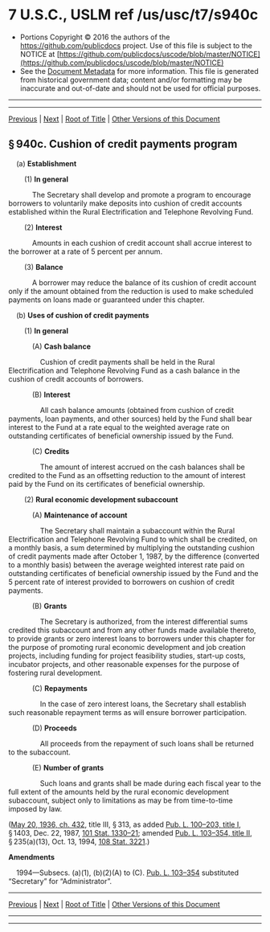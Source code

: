 ---
---

# 7 U.S.C., USLM ref /us/usc/t7/s940c

* Portions Copyright © 2016 the authors of the https://github.com/publicdocs project.
  Use of this file is subject to the NOTICE at [https://github.com/publicdocs/uscode/blob/master/NOTICE](https://github.com/publicdocs/uscode/blob/master/NOTICE)
* See the [Document Metadata](././../../../../..//README.md) for more information.
  This file is generated from historical government data; content and/or formatting may be inaccurate and out-of-date and should not be used for official purposes.

----------
----------

[Previous](./../../../../..//us/usc/t7/ch31/schIII/m__us_usc_t7_s940b.md) | [Next](./../../../../..//us/usc/t7/ch31/schIII/m__us_usc_t7_s940c–1.md) | [Root of Title](./../../../../../) | [Other Versions of this Document](https://publicdocs.github.io/go/links?ns=uslm&ref=%2Fus%2Fusc%2Ft7%2Fs940c)

## § 940c. Cushion of credit payments program

    (a) __Establishment__ 

        (1) __In general__ 

            The Secretary shall develop and promote a program to encourage borrowers to voluntarily make deposits into cushion of credit accounts established within the Rural Electrification and Telephone Revolving Fund.

        (2) __Interest__ 

            Amounts in each cushion of credit account shall accrue interest to the borrower at a rate of 5 percent per annum.

        (3) __Balance__ 

            A borrower may reduce the balance of its cushion of credit account only if the amount obtained from the reduction is used to make scheduled payments on loans made or guaranteed under this chapter.

    (b) __Uses of cushion of credit payments__ 

        (1) __In general__ 

            (A) __Cash balance__ 

                Cushion of credit payments shall be held in the Rural Electrification and Telephone Revolving Fund as a cash balance in the cushion of credit accounts of borrowers.

            (B) __Interest__ 

                All cash balance amounts (obtained from cushion of credit payments, loan payments, and other sources) held by the Fund shall bear interest to the Fund at a rate equal to the weighted average rate on outstanding certificates of beneficial ownership issued by the Fund.

            (C) __Credits__ 

                The amount of interest accrued on the cash balances shall be credited to the Fund as an offsetting reduction to the amount of interest paid by the Fund on its certificates of beneficial ownership.

        (2) __Rural economic development subaccount__ 

            (A) __Maintenance of account__ 

                The Secretary shall maintain a subaccount within the Rural Electrification and Telephone Revolving Fund to which shall be credited, on a monthly basis, a sum determined by multiplying the outstanding cushion of credit payments made after October 1, 1987, by the difference (converted to a monthly basis) between the average weighted interest rate paid on outstanding certificates of beneficial ownership issued by the Fund and the 5 percent rate of interest provided to borrowers on cushion of credit payments.

            (B) __Grants__ 

                The Secretary is authorized, from the interest differential sums credited this subaccount and from any other funds made available thereto, to provide grants or zero interest loans to borrowers under this chapter for the purpose of promoting rural economic development and job creation projects, including funding for project feasibility studies, start-up costs, incubator projects, and other reasonable expenses for the purpose of fostering rural development.

            (C) __Repayments__ 

                In the case of zero interest loans, the Secretary shall establish such reasonable repayment terms as will ensure borrower participation.

            (D) __Proceeds__ 

                All proceeds from the repayment of such loans shall be returned to the subaccount.

            (E) __Number of grants__ 

                Such loans and grants shall be made during each fiscal year to the full extent of the amounts held by the rural economic development subaccount, subject only to limitations as may be from time-to-time imposed by law.

([May 20, 1936, ch. 432][/us/act/1936-05-20/ch432], title III, § 313, as added [Pub. L. 100–203, title I][/us/pl/100/203/tI], § 1403, Dec. 22, 1987, [101 Stat. 1330–21][/us/stat/101/1330-21]; amended [Pub. L. 103–354, title II][/us/pl/103/354/tII], § 235(a)(13), Oct. 13, 1994, [108 Stat. 3221][/us/stat/108/3221].)

 __Amendments__ 

    1994—Subsecs. (a)(1), (b)(2)(A) to (C). [Pub. L. 103–354][/us/pl/103/354] substituted “Secretary” for “Administrator”.

----------

[Previous](./../../../../..//us/usc/t7/ch31/schIII/m__us_usc_t7_s940b.md) | [Next](./../../../../..//us/usc/t7/ch31/schIII/m__us_usc_t7_s940c–1.md) | [Root of Title](./../../../../../) | [Other Versions of this Document](https://publicdocs.github.io/go/links?ns=uslm&ref=%2Fus%2Fusc%2Ft7%2Fs940c)

----------
----------

[/us/act/1936-05-20/ch432]: https://publicdocs.github.io/go/links?ns=uslm&ref=%2Fus%2Fact%2F1936-05-20%2Fch432
[/us/pl/100/203/tI]: https://publicdocs.github.io/go/links?ns=uslm&ref=%2Fus%2Fpl%2F100%2F203%2FtI
[/us/stat/101/1330-21]: https://publicdocs.github.io/go/links?ns=uslm&ref=%2Fus%2Fstat%2F101%2F1330-21
[/us/pl/103/354/tII]: https://publicdocs.github.io/go/links?ns=uslm&ref=%2Fus%2Fpl%2F103%2F354%2FtII
[/us/stat/108/3221]: https://publicdocs.github.io/go/links?ns=uslm&ref=%2Fus%2Fstat%2F108%2F3221
[/us/pl/103/354]: https://publicdocs.github.io/go/links?ns=uslm&ref=%2Fus%2Fpl%2F103%2F354


